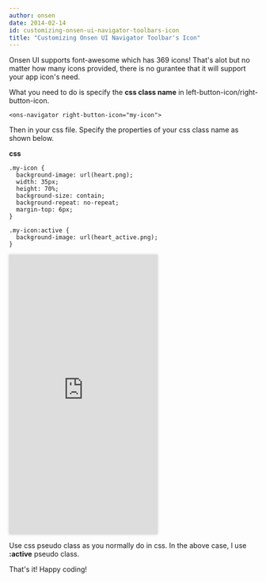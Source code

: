 ```yaml
---
author: onsen
date: 2014-02-14
id: customizing-onsen-ui-navigator-toolbars-icon
title: "Customizing Onsen UI Navigator Toolbar's Icon"
---
```

Onsen UI supports font-awesome which has 369 icons! That's alot but no matter how many icons provided, there is no gurantee that it will support your app icon's need.

What you need to do is specify the **css class name** in left-button-icon/right-button-icon.

	<ons-navigator right-button-icon="my-icon">
    
    
Then in your css file. Specify the properties of your css class name as shown below.

**css**

	.my-icon {
      background-image: url(heart.png);
      width: 35px;
      height: 70%;
      background-size: contain;
      background-repeat: no-repeat;
      margin-top: 6px;   
    }
    
    .my-icon:active {
      background-image: url(heart_active.png);
    }
    
<style type="text/css">
	iframe {
		border: none;
		box-shadow: 0px 0px 5px #ccc;
		overflow: hidden;
	}
</style>

<iframe src="http://onsenui.github.io/blog_demo/2014_02_14_toolbar_icon/app/" width="300" height="565"></iframe>

Use css pseudo class as you normally do in css. In the above case, I use **:active** pseudo class.

That's it! Happy coding!
